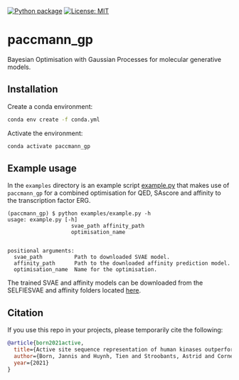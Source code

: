 [![Python package](https://github.com/PaccMann/paccmann_gp/actions/workflows/python-package.yml/badge.svg)](https://github.com/PaccMann/paccmann_gp/actions/workflows/python-package.yml)
[![License:
MIT](https://img.shields.io/badge/License-MIT-yellow.svg)](https://opensource.org/licenses/MIT)


# paccmann_gp

Bayesian Optimisation with Gaussian Processes for molecular generative models.

## Installation

Create a conda environment:

```sh
conda env create -f conda.yml
```

Activate the environment:

```sh
conda activate paccmann_gp
```

## Example usage

In the `examples` directory is an example script [example.py](./examples/example.py) that makes use of `paccmann_gp` for a combined optimisation for QED, SAscore and affinity to the transcription factor ERG.

```console
(paccmann_gp) $ python examples/example.py -h
usage: example.py [-h]
                    svae_path affinity_path
                    optimisation_name


positional arguments:
  svae_path          Path to downloaded SVAE model.
  affinity_path      Path to the downloaded affinity prediction model.
  optimisation_name  Name for the optimisation.
```

The trained SVAE and affinity models can be downloaded from the SELFIESVAE and affinity folders located [here](https://ibm.ent.box.com/v/paccmann-sarscov2/folder/122603752964).

## Citation
If you use this repo in your projects, please temporarily cite the following:

```bib
@article{born2021active,
  title={Active site sequence representation of human kinases outperforms full sequence for affinity prediction and inhibitor generation: 3D effects in a 1D model},
  author={Born, Jannis and Huynh, Tien and Stroobants, Astrid and Cornell, Wendy and Manica, Matteo},
  year={2021}
}
```